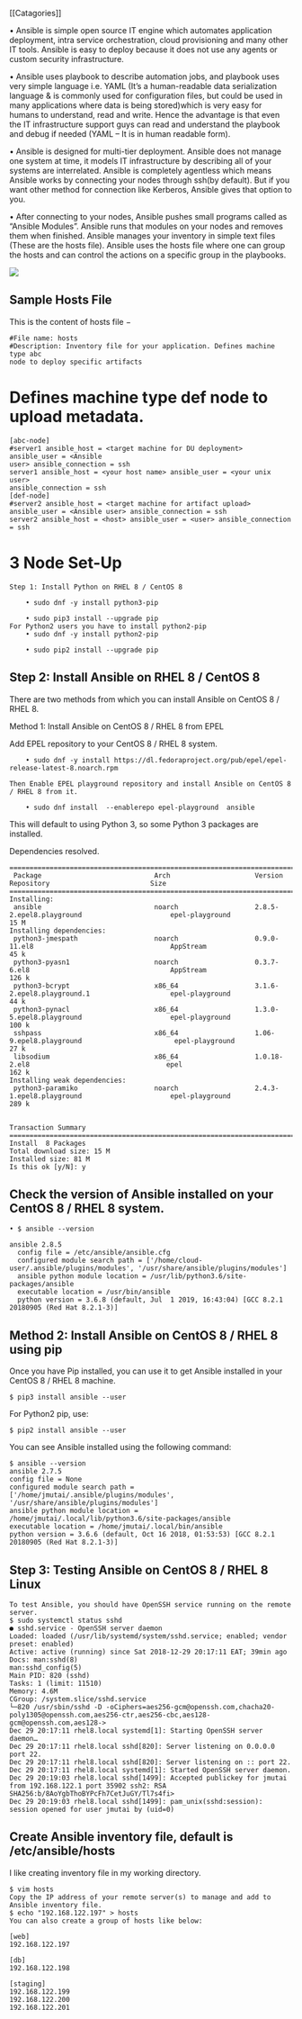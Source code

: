 [[Catagories]] 

• Ansible is simple open source IT engine which automates application deployment, intra service orchestration, cloud provisioning and many other IT tools. Ansible is easy to deploy because it does not use any agents or custom security infrastructure. 
	
• Ansible uses playbook to describe automation jobs, and playbook uses very simple language i.e. YAML (It’s a human-readable data serialization language & is commonly used for configuration files, but could be used in many applications where data is being stored)which is very easy for humans to understand, read and write. Hence the advantage is that even the IT infrastructure support guys can read and understand the playbook and debug if needed (YAML – It is in human readable form). 

• Ansible is designed for multi-tier deployment. Ansible does not manage one system at time, it models IT infrastructure by describing all of your systems are interrelated. Ansible is completely agentless which means Ansible works by connecting your nodes through ssh(by default). But if you want other method for connection like Kerberos, Ansible gives that option to you. 

• After connecting to your nodes, Ansible pushes small programs called as “Ansible Modules”. Ansible runs that modules on your nodes and removes them when finished. Ansible manages your inventory in simple text files (These are the hosts file). Ansible uses the hosts file where one can group the hosts and can control the actions on a specific group in the playbooks.             

![](ansible_works.jpg)


## Sample Hosts File 

This is the content of hosts file −      
~~~
#File name: hosts
#Description: Inventory file for your application. Defines machine type abc
node to deploy specific artifacts
~~~ 

# Defines machine type def node to upload metadata. 
~~~
[abc-node]
#server1 ansible_host = <target machine for DU deployment> ansible_user = <Ansible
user> ansible_connection = ssh
server1 ansible_host = <your host name> ansible_user = <your unix user>
ansible_connection = ssh
[def-node]
#server2 ansible_host = <target machine for artifact upload>
ansible_user = <Ansible user> ansible_connection = ssh
server2 ansible_host = <host> ansible_user = <user> ansible_connection = ssh 
~~~

# 3 Node Set-Up 
~~~~
Step 1: Install Python on RHEL 8 / CentOS 8

	• sudo dnf -y install python3-pip  
	
	• sudo pip3 install --upgrade pip
For Python2 users you have to install python2-pip
	• sudo dnf -y install python2-pip  
	
	• sudo pip2 install --upgrade pip 
~~~~ 

## Step 2: Install Ansible on RHEL 8 / CentOS 8 

There are two methods from which you can install Ansible on CentOS 8 / RHEL 8.

Method 1: Install Ansible on CentOS 8 / RHEL 8 from EPEL 

Add EPEL repository to your CentOS 8 / RHEL 8 system. 
~~~~
	• sudo dnf -y install https://dl.fedoraproject.org/pub/epel/epel-release-latest-8.noarch.rpm 
	
Then Enable EPEL playground repository and install Ansible on CentOS 8 / RHEL 8 from it. 

	• sudo dnf install  --enablerepo epel-playground  ansible 
~~~~

This will default to using Python 3, so some Python 3 packages are installed.

Dependencies resolved.
```
===================================================================================================================================================
 Package                            Arch                     Version                                       Repository                         Size
===================================================================================================================================================
Installing:
 ansible                            noarch                   2.8.5-2.epel8.playground                      epel-playground                    15 M
Installing dependencies:
 python3-jmespath                   noarch                   0.9.0-11.el8                                  AppStream                          45 k
 python3-pyasn1                     noarch                   0.3.7-6.el8                                   AppStream                         126 k
 python3-bcrypt                     x86_64                   3.1.6-2.epel8.playground.1                    epel-playground                    44 k
 python3-pynacl                     x86_64                   1.3.0-5.epel8.playground                      epel-playground                   100 k
 sshpass                            x86_64                   1.06-9.epel8.playground                       epel-playground                    27 k
 libsodium                          x86_64                   1.0.18-2.el8                                  epel                              162 k
Installing weak dependencies:
 python3-paramiko                   noarch                   2.4.3-1.epel8.playground                      epel-playground                   289 k


Transaction Summary
===================================================================================================================================================
Install  8 Packages
Total download size: 15 M
Installed size: 81 M
Is this ok [y/N]: y 
```

## Check the version of Ansible installed on your CentOS 8 / RHEL 8 system. 

~~~~
• $ ansible --version 
~~~~
~~~~
ansible 2.8.5
  config file = /etc/ansible/ansible.cfg
  configured module search path = ['/home/cloud-user/.ansible/plugins/modules', '/usr/share/ansible/plugins/modules']
  ansible python module location = /usr/lib/python3.6/site-packages/ansible
  executable location = /usr/bin/ansible
  python version = 3.6.8 (default, Jul  1 2019, 16:43:04) [GCC 8.2.1 20180905 (Red Hat 8.2.1-3)]
~~~~ 

## Method 2: Install Ansible on CentOS 8 / RHEL 8 using pip 

Once you have Pip installed, you can use it to get Ansible installed in your CentOS 8 / RHEL 8 machine.
~~~~
$ pip3 install ansible --user
~~~~
For Python2 pip, use: 
~~~~
$ pip2 install ansible --user
~~~~
You can see Ansible installed using the following command: 
~~~~
$ ansible --version
ansible 2.7.5
config file = None
configured module search path = ['/home/jmutai/.ansible/plugins/modules', '/usr/share/ansible/plugins/modules']
ansible python module location = /home/jmutai/.local/lib/python3.6/site-packages/ansible
executable location = /home/jmutai/.local/bin/ansible
python version = 3.6.6 (default, Oct 16 2018, 01:53:53) [GCC 8.2.1 20180905 (Red Hat 8.2.1-3)] 
~~~~


## Step 3: Testing Ansible on CentOS 8 / RHEL 8 Linux  

~~~~
To test Ansible, you should have OpenSSH service running on the remote server.
$ sudo systemctl status sshd
● sshd.service - OpenSSH server daemon
Loaded: loaded (/usr/lib/systemd/system/sshd.service; enabled; vendor preset: enabled)
Active: active (running) since Sat 2018-12-29 20:17:11 EAT; 39min ago
Docs: man:sshd(8)
man:sshd_config(5)
Main PID: 820 (sshd)
Tasks: 1 (limit: 11510)
Memory: 4.6M
CGroup: /system.slice/sshd.service
└─820 /usr/sbin/sshd -D -oCiphers=aes256-gcm@openssh.com,chacha20-poly1305@openssh.com,aes256-ctr,aes256-cbc,aes128-gcm@openssh.com,aes128->
Dec 29 20:17:11 rhel8.local systemd[1]: Starting OpenSSH server daemon…
Dec 29 20:17:11 rhel8.local sshd[820]: Server listening on 0.0.0.0 port 22.
Dec 29 20:17:11 rhel8.local sshd[820]: Server listening on :: port 22.
Dec 29 20:17:11 rhel8.local systemd[1]: Started OpenSSH server daemon.
Dec 29 20:19:03 rhel8.local sshd[1499]: Accepted publickey for jmutai from 192.168.122.1 port 35902 ssh2: RSA SHA256:b/8AoYgbThoBYPcFh7CetJuGY/Tl7s4fi>
Dec 29 20:19:03 rhel8.local sshd[1499]: pam_unix(sshd:session): session opened for user jmutai by (uid=0)
~~~~ 

## Create Ansible inventory file, default is /etc/ansible/hosts 

I like creating inventory file in my working directory. 

~~~~
$ vim hosts
Copy the IP address of your remote server(s) to manage and add to Ansible inventory file.
$ echo "192.168.122.197" > hosts
You can also create a group of hosts like below: 
~~~~
~~~~
[web]
192.168.122.197

[db]
192.168.122.198

[staging]
192.168.122.199
192.168.122.200
192.168.122.201 
~~~~ 